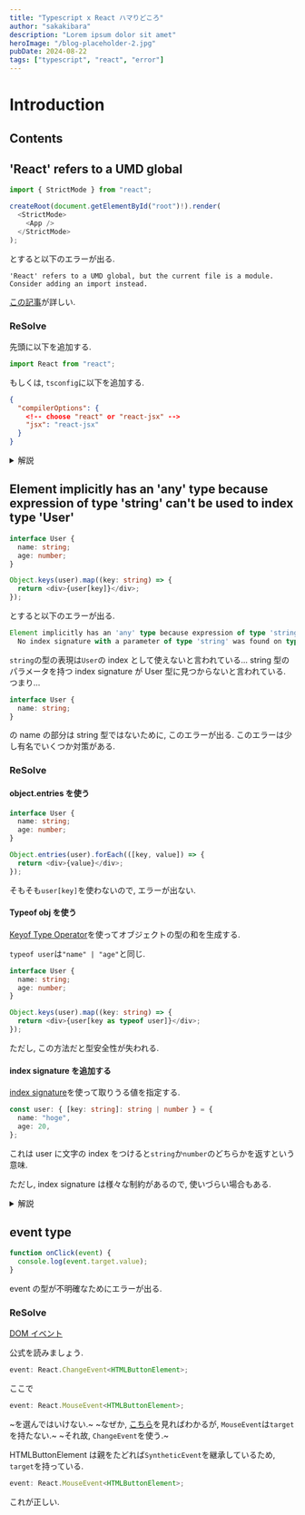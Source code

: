 ```yaml
---
title: "Typescript x React ハマりどころ"
author: "sakakibara"
description: "Lorem ipsum dolor sit amet"
heroImage: "/blog-placeholder-2.jpg"
pubDate: 2024-08-22
tags: ["typescript", "react", "error"]
---
```


# Introduction

## Contents

## 'React' refers to a UMD global

```typescript
import { StrictMode } from "react";

createRoot(document.getElementById("root")!).render(
  <StrictMode>
    <App />
  </StrictMode>
);
```

とすると以下のエラーが出る.

```text
'React' refers to a UMD global, but the current file is a module. Consider adding an import instead.
```

[この記事](https://akamist.com/blog/archives/5188)が詳しい.

### ReSolve

先頭に以下を追加する.

```typescript
import React from "react";
```

もしくは,
`tsconfig`に以下を追加する.

```json
{
  "compilerOptions": {
    <!-- choose "react" or "react-jsx" -->
    "jsx": "react-jsx"
  }
}
```

<details>
    <summary>解説</summary>
17.0以前はjsxがbuild時に`React.createElement`に変換されていた.
そのため, `import React from 'react'`が必須だった.
17.0以降はjsxを別のjsx(`_jsx`関数)へ変換することもできるようになった.
そのため, `import React from 'react'`は不要になった.

ところで, TypeScript で JSX を使う場合, `ts-loader`が jsx を変換する.
TypeScript4.1 以降では jsx から`_jsx`への変換に対応している.
そのため, React17.0 を使用している場合の TypeScript では`tsconfig`に jsx をどのように変換するかを指定する必要がある.

[公式はここ](https://www.typescriptlang.org/docs/handbook/jsx.html)

```json
{
  "compilerOptions": {
    <!-- choose "react" or "react-jsx" -->
    "jsx": "react-jsx"
  }
}
```

**React18 以降, Typescript5.0 以降を使用しているのにもかかわらず, このエラーが出た場合はもしかしたら使用している tsserver が古い可能性がある.**

</details>

## Element implicitly has an 'any' type because expression of type 'string' can't be used to index type 'User'

```typescript
interface User {
  name: string;
  age: number;
}

Object.keys(user).map((key: string) => {
  return <div>{user[key]}</div>;
});
```

とすると以下のエラーが出る.

```typescript
Element implicitly has an 'any' type because expression of type 'string' can't be used to index type 'User'.
  No index signature with a parameter of type 'string' was found on type 'User'.ts(7053)
```

`string`の型の表現は`User`の index として使えないと言われている...
string 型のパラメータを持つ index signature が User 型に見つからないと言われている.
つまり...

```typescript
interface User {
  name: string;
}
```

の name の部分は string 型ではないために, このエラーが出る.
このエラーは少し有名でいくつか対策がある.

### ReSolve

#### object.entries を使う

```typescript
interface User {
  name: string;
  age: number;
}

Object.entries(user).forEach(([key, value]) => {
  return <div>{value}</div>;
});
```

そもそも`user[key]`を使わないので, エラーが出ない.

#### Typeof obj を使う

[Keyof Type Operator](https://www.typescriptlang.org/docs/handbook/2/keyof-types.html#the-keyof-type-operator)を使ってオブジェクトの型の和を生成する.

`typeof user`は`"name" | "age"`と同じ.

```typescript
interface User {
  name: string;
  age: number;
}

Object.keys(user).map((key: string) => {
  return <div>{user[key as typeof user]}</div>;
});
```

ただし, この方法だと型安全性が失われる.

#### index signature を追加する

[index signature](https://www.typescriptlang.org/docs/handbook/2/objects.html#index-signatures)を使って取りうる値を指定する.

```typescript
const user: { [key: string]: string | number } = {
  name: "hoge",
  age: 20,
};
```

これは user に文字の index をつけると`string`か`number`のどちらかを返すという意味.

ただし, index signature は様々な制約があるので, 使いづらい場合もある.

<details>
<summary>解説</summary>

`map`や`for`でも同じ問題が発生する.  
原因は`map`や`for`が"string"を引数に取るためである.  
通常 key は`string`であるが, `obj[key]`はどの型になるか Typescript は正確に推論できない.

例えば,

```typescript
const obj = {
  a: 1,
  b: "b",
  c: true,
};
```

この場合, `obj[key]`は`number | string | boolean`のいずれかになる.
TypeScript はこの不確実性を許容しないためにエラーを出す.

内部でうまいこと`keyof typeof obj`に変換してくれよ と思うかもしれないが, それはできない.  
まず, Typescript が javascript のコードを動かせなければならない, スーパーセットであることが理由だ.
というのも, `keyof typeof obj`にしてしまうと, 余計な`key`が入り込んでしまうおそれがあるからである.

例えば,

```typescript
type Obj = {
  a: () => void;
  b: () => void;
};

const obj = {
  a: () => console.log('a'),
  b: () => console.log('b'),
  c: 'japan'
}

for key in obj {
  const func = obj[key];
  fun(); // ここでエラーがでる!
}
```

このような実行時の型エラーを防ぐために, TypeScript では明示的に型を指定する必要がある.

</details>

## event type

```typescript
function onClick(event) {
  console.log(event.target.value);
}
```

event の型が不明確なためにエラーが出る.

### ReSolve

[DOM イベント](https://ja.react.dev/learn/typescript#typing-dom-events)

公式を読みましょう.

```typescript
event: React.ChangeEvent<HTMLButtonElement>;
```

ここで

```typescript
event: React.MouseEvent<HTMLButtonElement>;
```

~を選んではいけない.~
~なぜか, [こちら](https://github.com/DefinitelyTyped/DefinitelyTyped/blob/b580df54c0819ec9df62b0835a315dd48b8594a9/types/react/index.d.ts#L1247C1-L1373)を見ればわかるが, `MouseEvent`は`target`を持たない.~
~それ故, `ChangeEvent`を使う.~

HTMLButtonElement は親をたどれば`SyntheticEvent`を継承しているため, `target`を持っている.

```typescript
event: React.MouseEvent<HTMLButtonElement>;
```

これが正しい.
